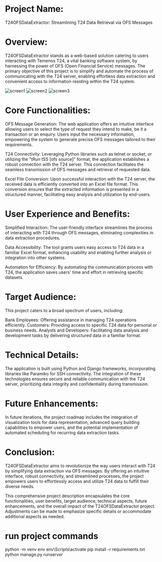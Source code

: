 
# Project Name: 
T24OFSDataExtractor: Streamlining T24 Data Retrieval via OFS Messages

# Overview:
T24OFSDataExtractor stands as a web-based solution catering to users interacting with Temenos T24, a vital banking software system, by harnessing the power of OFS (Open Financial Service) messages. The primary objective of this project is to simplify and automate the process of communicating with the T24 server, enabling effortless data extraction and convenient access to information residing within the T24 system.

![screen1](https://github.com/Mohamedallam1233/T24_dataextract/assets/52450277/e8700309-373e-4475-b5da-ed87a285c4c8)
![screen2](https://github.com/Mohamedallam1233/T24_dataextract/assets/52450277/51609f29-818f-42d6-bca2-4a979d70ce55)
![screen3](https://github.com/Mohamedallam1233/T24_dataextract/assets/52450277/307ed683-f5b9-4565-a845-b90d852ed267)


# Core Functionalities:

OFS Message Generation: The web application offers an intuitive interface allowing users to select the type of request they intend to make, be it a transaction or an enquiry. Users input the necessary information, empowering the system to generate precise OFS messages tailored to their requirements.

T24 Connectivity: Leveraging Python libraries such as telnet or socket, or utilizing the "tRun tSS [ofs source]" format, the application establishes a robust connection with the T24 server. This connection facilitates the seamless transmission of OFS messages and retrieval of requested data.

Excel File Conversion: Upon successful interaction with the T24 server, the received data is efficiently converted into an Excel file format. This conversion ensures that the extracted information is presented in a structured manner, facilitating easy analysis and utilization by end-users.

# User Experience and Benefits:

Simplified Interaction: The user-friendly interface streamlines the process of interacting with T24 through OFS messages, eliminating complexities in data extraction procedures.

Data Accessibility: The tool grants users easy access to T24 data in a familiar Excel format, enhancing usability and enabling further analysis or integration into other systems.

Automation for Efficiency: By automating the communication process with T24, the application saves users' time and effort in retrieving specific datasets.

# Target Audience:

This project caters to a broad spectrum of users, including:

Bank Employees: Offering assistance in managing T24 operations efficiently.
Customers: Providing access to specific T24 data for personal or business needs.
Analysts and Developers: Facilitating data analysis and development tasks by delivering structured data in a familiar format.

# Technical Details:

The application is built using Python and Django frameworks, incorporating libraries like Paramiko for SSH connectivity. The integration of these technologies ensures secure and reliable communication with the T24 server, prioritizing data integrity and confidentiality during transmission.

# Future Enhancements:

In future iterations, the project roadmap includes the integration of visualization tools for data representation, advanced query building capabilities to empower users, and the potential implementation of automated scheduling for recurring data extraction tasks.

# Conclusion:

T24OFSDataExtractor aims to revolutionize the way users interact with T24 by simplifying data extraction via OFS messages. By offering an intuitive interface, robust connectivity, and streamlined processes, the project empowers users to effortlessly access and utilize T24 data to fulfill their diverse needs.

This comprehensive project description encapsulates the core functionalities, user benefits, target audience, technical aspects, future enhancements, and the overall impact of the T24OFSDataExtractor project. Adjustments can be made to emphasize specific details or accommodate additional aspects as needed.

# run project commands
python -m venv env
env\Scripts\activate
pip install -r requirements.txt
python manage.py runserver
